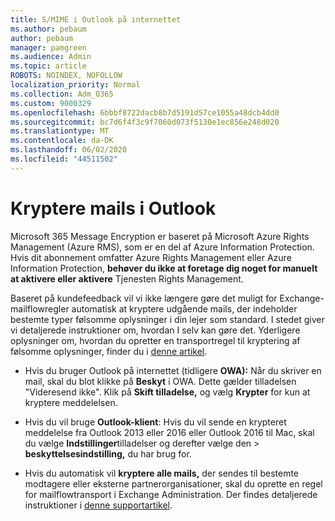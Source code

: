 ```yaml
---
title: S/MIME i Outlook på internettet
ms.author: pebaum
author: pebaum
manager: pamgreen
ms.audience: Admin
ms.topic: article
ROBOTS: NOINDEX, NOFOLLOW
localization_priority: Normal
ms.collection: Adm_O365
ms.custom: 9000329
ms.openlocfilehash: 6bbbf8722dacb8b7d5191d57ce1055a48dcb4dd0
ms.sourcegitcommit: bc7d6f4f3c9f7060d073f5130e1ec856e248d020
ms.translationtype: MT
ms.contentlocale: da-DK
ms.lasthandoff: 06/02/2020
ms.locfileid: "44511502"
---
```

# <a name="encrypt-email-messages-in-outlook"></a>Kryptere mails i Outlook

Microsoft 365 Message Encryption er baseret på Microsoft Azure Rights Management (Azure RMS), som er en del af Azure Information Protection. Hvis dit abonnement omfatter Azure Rights Management eller Azure Information Protection, **behøver du ikke at foretage dig noget for manuelt at aktivere eller aktivere** Tjenesten Rights Management.

Baseret på kundefeedback vil vi ikke længere gøre det muligt for Exchange-mailflowregler automatisk at kryptere udgående mails, der indeholder bestemte typer følsomme oplysninger i din lejer som standard. I stedet giver vi detaljerede instruktioner om, hvordan I selv kan gøre det. Yderligere oplysninger om, hvordan du opretter en transportregel til kryptering af følsomme oplysninger, finder du i [denne artikel](https://aka.ms/OmeEtr).

- Hvis du bruger Outlook på internettet (tidligere **OWA):** Når du skriver en mail, skal du blot klikke på **Beskyt** i OWA. Dette gælder tilladelsen "Videresend ikke". Klik på **Skift tilladelse,** og vælg **Krypter** for kun at kryptere meddelelsen.

- Hvis du vil bruge **Outlook-klient**: Hvis du vil sende en krypteret meddelelse fra Outlook 2013 eller 2016 eller Outlook 2016 til Mac, skal du vælge **Indstillinger**tilladelser og derefter vælge den  >  **beskyttelsesindstilling,** du har brug for.

- Hvis du automatisk vil **kryptere alle mails,** der sendes til bestemte modtagere eller eksterne partnerorganisationer, skal du oprette en regel for mailflowtransport i Exchange Administration. Der findes detaljerede instruktioner i [denne supportartikel](https://docs.microsoft.com/microsoft-365/compliance/define-mail-flow-rules-to-encrypt-email#create-mail-flow-rules-to-encrypt-email-messages-with-the-new-ome-capabilities).

